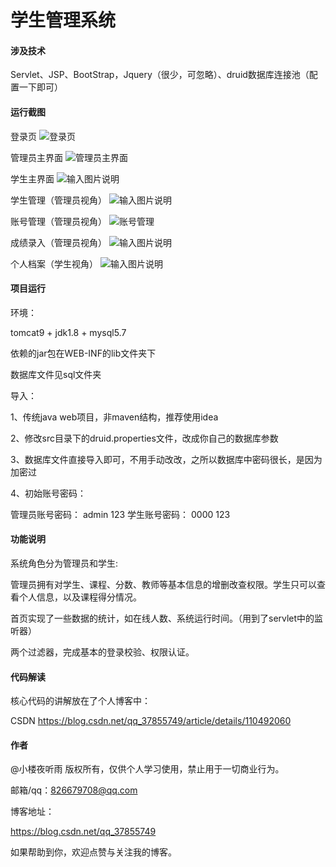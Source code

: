 # 学生管理系统

#### 涉及技术
Servlet、JSP、BootStrap，Jquery（很少，可忽略）、druid数据库连接池（配置一下即可）

#### 运行截图

登录页
![登录页](https://images.gitee.com/uploads/images/2020/1202/165755_4dda76c2_7967932.png "登录界面.png")

管理员主界面
![管理员主界面](https://images.gitee.com/uploads/images/2020/1202/165835_fce943f1_7967932.png "管理员主界面.png")

学生主界面
![输入图片说明](https://images.gitee.com/uploads/images/2020/1202/165901_e86a1e86_7967932.png "学生主界面.png")

学生管理（管理员视角）
![输入图片说明](https://images.gitee.com/uploads/images/2020/1202/165930_d7c49066_7967932.png "学生管理.png")

账号管理（管理员视角）
![账号管理](https://images.gitee.com/uploads/images/2020/1202/170013_e1ce3899_7967932.png "系统账号管理.png")

成绩录入（管理员视角）
![输入图片说明](https://images.gitee.com/uploads/images/2020/1202/170049_70775bb0_7967932.png "成绩录入.png")

个人档案（学生视角）
![输入图片说明](https://images.gitee.com/uploads/images/2020/1202/170115_f9b11a52_7967932.png "个人档案.png")

#### 项目运行

环境：

tomcat9 + jdk1.8 + mysql5.7

依赖的jar包在WEB-INF的lib文件夹下

数据库文件见sql文件夹

导入：

1、传统java web项目，非maven结构，推荐使用idea

2、修改src目录下的druid.properties文件，改成你自己的数据库参数

3、数据库文件直接导入即可，不用手动改改，之所以数据库中密码很长，是因为加密过

4、初始账号密码：

管理员账号密码： admin    123
学生账号密码：   0000     123

#### 功能说明

系统角色分为管理员和学生: 

管理员拥有对学生、课程、分数、教师等基本信息的增删改查权限。学生只可以查看个人信息，以及课程得分情况。

首页实现了一些数据的统计，如在线人数、系统运行时间。（用到了servlet中的监听器）

两个过滤器，完成基本的登录校验、权限认证。

#### 代码解读

核心代码的讲解放在了个人博客中：

CSDN    https://blog.csdn.net/qq_37855749/article/details/110492060

#### 作者

@小楼夜听雨 版权所有，仅供个人学习使用，禁止用于一切商业行为。

邮箱/qq：826679708@qq.com

博客地址：

https://blog.csdn.net/qq_37855749

如果帮助到你，欢迎点赞与关注我的博客。



